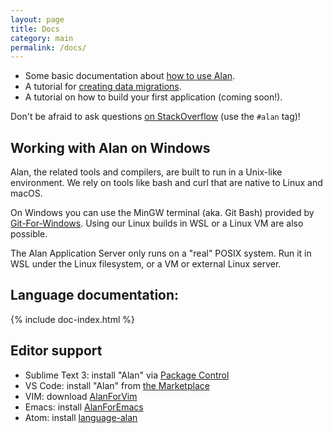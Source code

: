 ```yaml
---
layout: page
title: Docs
category: main
permalink: /docs/
---
```


- Some basic documentation about [how to use Alan](/pages/tuts/readme.html).
- A tutorial for [creating data migrations](/pages/tuts/migration.html).
- A tutorial on how to build your first application (coming soon!).

Don't be afraid to ask questions [on StackOverflow](https://stackoverflow.com/questions/tagged/alan) (use the `#alan` tag)!

## Working with Alan on Windows
Alan, the related tools and compilers, are built to run in a Unix-like environment. We rely on tools like bash and curl that are native to Linux and macOS. 

On Windows you can use the MinGW terminal (aka. Git Bash) provided by [Git-For-Windows](https://gitforwindows.org). Using our Linux builds in WSL or a Linux VM are also possible.

The Alan Application Server only runs on a "real" POSIX system. Run it in WSL under the Linux filesystem, or a VM or external Linux server.


## Language documentation:

{% include doc-index.html %}


## Editor support 

- Sublime Text 3: install "Alan" via [Package Control](https://packagecontrol.io/packages/Alan)
- VS Code: install "Alan" from [the Marketplace](https://marketplace.visualstudio.com/items?itemName=M-industries.alan)
- VIM: download [AlanForVim](https://github.com/M-industries/AlanForVim/archive/master.zip)
- Emacs: install [AlanForEmacs](https://github.com/M-industries/AlanForEmacs)
- Atom: install [language-alan](https://atom.io/packages/language-alan)
